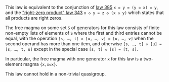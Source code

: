 This law is equivalent to the conjunction of [law 385](https://teorth.github.io/equational_theories/implications/?385) `x ◇ y = (y ◇ x) ◇ y`, and the ["right-zero product" law 343](https://teorth.github.io/equational_theories/implications/?343) `x ◇ y = z ◇ (x ◇ y)` which states that all products are right zeros.

The free magma on some set `S` of generators for this law consists of finite non-empty lists of elements of `S` where the first and third entries cannot be equal, with the operation `[s, …, t] ◇ [u, …, v] = [u, …, v]` when the second operand has more than one item, and otherwise `[s, …, t] ◇ [u] = [s, …, t, u]` except in the special case `[s, t] ◇ [s] = [t, s]`.

In particular, the free magma with one generator `x` for this law is a two-element magma `{x,x◇x}`.

This law cannot hold in a non-trivial quasigroup.
